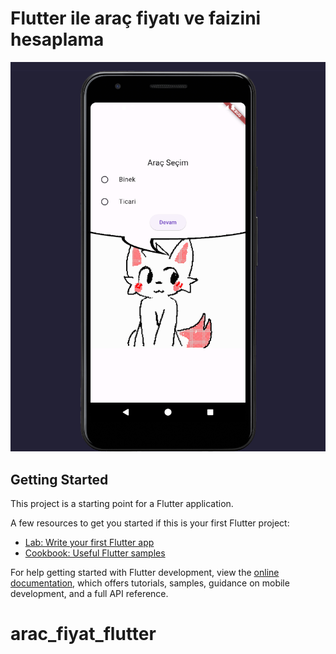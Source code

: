 # Flutter ile araç fiyatı ve faizini hesaplama

![App Screenshot](https://github.com/KeremcemErturk/arac_fiyat_flutter/blob/main/screenshots/2023-09-02-191448_1920x1080_escrotum.png)

## Getting Started

This project is a starting point for a Flutter application.

A few resources to get you started if this is your first Flutter project:

- [Lab: Write your first Flutter app](https://docs.flutter.dev/get-started/codelab)
- [Cookbook: Useful Flutter samples](https://docs.flutter.dev/cookbook)

For help getting started with Flutter development, view the
[online documentation](https://docs.flutter.dev/), which offers tutorials,
samples, guidance on mobile development, and a full API reference.
# arac_fiyat_flutter
